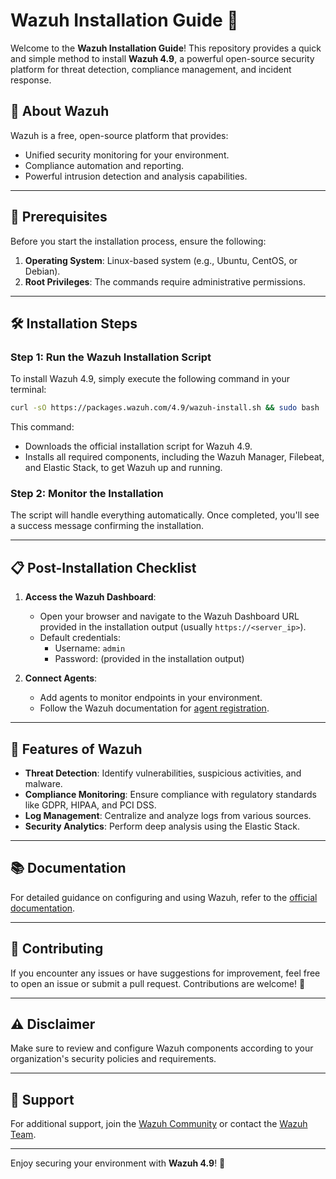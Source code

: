 
# Wazuh Installation Guide 🚀

Welcome to the **Wazuh Installation Guide**! This repository provides a quick and simple method to install **Wazuh 4.9**, a powerful open-source security platform for threat detection, compliance management, and incident response.

## 📖 About Wazuh
Wazuh is a free, open-source platform that provides:
- Unified security monitoring for your environment.
- Compliance automation and reporting.
- Powerful intrusion detection and analysis capabilities.

---

## 🔧 Prerequisites

Before you start the installation process, ensure the following:

1. **Operating System**: Linux-based system (e.g., Ubuntu, CentOS, or Debian).
2. **Root Privileges**: The commands require administrative permissions.

---

## 🛠️ Installation Steps

### Step 1: Run the Wazuh Installation Script
To install Wazuh 4.9, simply execute the following command in your terminal:

```bash
curl -sO https://packages.wazuh.com/4.9/wazuh-install.sh && sudo bash ./wazuh-install.sh -a
```

This command:
- Downloads the official installation script for Wazuh 4.9.
- Installs all required components, including the Wazuh Manager, Filebeat, and Elastic Stack, to get Wazuh up and running.

### Step 2: Monitor the Installation
The script will handle everything automatically. Once completed, you'll see a success message confirming the installation.

---

## 📋 Post-Installation Checklist

1. **Access the Wazuh Dashboard**:
   - Open your browser and navigate to the Wazuh Dashboard URL provided in the installation output (usually `https://<server_ip>`).
   - Default credentials:  
     - Username: `admin`  
     - Password: (provided in the installation output)

2. **Connect Agents**:
   - Add agents to monitor endpoints in your environment.  
   - Follow the Wazuh documentation for [agent registration](https://documentation.wazuh.com/current/installation-guide/installing-wazuh-agent/index.html).

---

## 🌟 Features of Wazuh
- **Threat Detection**: Identify vulnerabilities, suspicious activities, and malware.
- **Compliance Monitoring**: Ensure compliance with regulatory standards like GDPR, HIPAA, and PCI DSS.
- **Log Management**: Centralize and analyze logs from various sources.
- **Security Analytics**: Perform deep analysis using the Elastic Stack.

---

## 📚 Documentation
For detailed guidance on configuring and using Wazuh, refer to the [official documentation](https://documentation.wazuh.com/current/index.html).

---

## 🤝 Contributing
If you encounter any issues or have suggestions for improvement, feel free to open an issue or submit a pull request. Contributions are welcome! 🙌

---

## ⚠️ Disclaimer
Make sure to review and configure Wazuh components according to your organization's security policies and requirements.

---

## 📧 Support
For additional support, join the [Wazuh Community](https://wazuh.com/community/) or contact the [Wazuh Team](https://wazuh.com/contact/).

---

Enjoy securing your environment with **Wazuh 4.9**! 🎉

